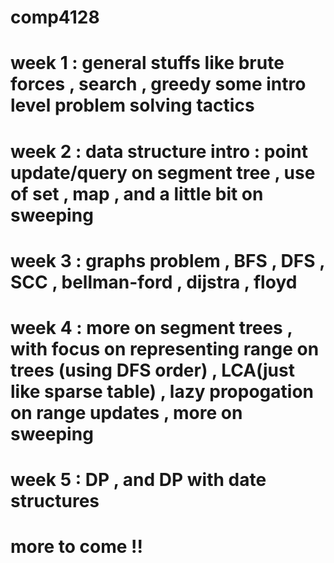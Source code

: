 # comp4128
# week 1 : general stuffs like brute forces , search , greedy some intro level problem solving tactics
#
# week 2 : data structure intro : point update/query on segment tree , use of set , map , and a little bit on sweeping
#
# week 3 : graphs problem , BFS , DFS , SCC , bellman-ford , dijstra , floyd
#
# week 4 : more on segment trees , with focus on representing range on trees (using DFS order) , LCA(just like sparse table) , lazy propogation on range updates , more on sweeping
#
# week 5 : DP , and DP with date structures
#
# more to come !!
